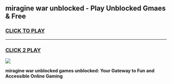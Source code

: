 
## miragine war unblocked - Play Unblocked Gmaes & Free
<h3>
<a href="https://news.freeplayer.one?title=miragine_war_unblocked&ref=16F">CLICK TO PLAY</a></h3>
<hr>

<h3>
<a href="https://news.freeplayer.one?title=miragine_war_unblocked&ref=16F">CLICK 2 PLAY</a>
  
</h3>

<a href="https://news.freeplayer.one?title=miragine_war_unblocked&ref=16F/"><img src="https://clearcache.store/games.png"></a>


**miragine war unblocked games unblocked: Your Gateway to Fun and Accessible Online Gaming**
